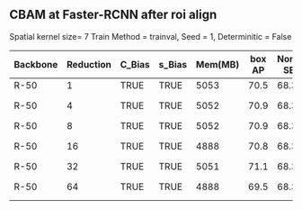 ## CBAM at Faster-RCNN after roi align 
Spatial kernel size= 7 Train Method = trainval,  Seed = 1,   Determinitic = False 

| Backbone | Reduction | C_Bias  | s_Bias  | Mem(MB) | box AP | Non-SE | Baseline | GPU     |
|----------|-----------|---------|---------|---------|--------|--------|----------|---------|
| R-50     | 1         | TRUE    | TRUE    | 5053    | 70.5   | 68.3   | 63.1     | V100    |
| R-50     | 4         | TRUE    | TRUE    | 5052    | 70.9   | 68.3   | 63.1     | TITAN V |
| R-50     | 8         | TRUE    | TRUE    | 5052    | 70.9   | 68.3   | 63.1     | V100    |
| R-50     | 16        | TRUE    | TRUE    | 4888    | 70.8   | 68.3   | 63.1     | TITAN V |
| R-50     | 32        | TRUE    | TRUE    | 5051    | 71.1   | 68.3   | 63.1     | V100    |
| R-50     | 64        | TRUE    | TRUE    | 4888    | 69.5   | 68.3   | 63.1     | TITAN V |

